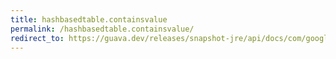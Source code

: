 ```yaml
---
title: hashbasedtable.containsvalue
permalink: /hashbasedtable.containsvalue/
redirect_to: https://guava.dev/releases/snapshot-jre/api/docs/com/google/common/collect/HashBasedTable.html#containsValue-java.lang.Object-
---
```


